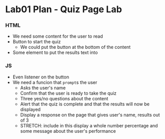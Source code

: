 

# Lab01 Plan - Quiz Page Lab 
### HTML

* We need some content for the user to read
* Button to start the quiz
    * We could put the button at the bottom of the content
* Some element to put the results text into


### JS

* Even listener on the button
* We need a funcion that `prompt`s the user
    * Asks the user's name
    * Confirm that the user is ready to take the quiz
    * Three yes/no questions about the content
    * Alert that the quiz is complete and that the results will now be displayed
    * Display a response on the page that gives user's name, results out of 3
    * STRETCH: include in this display a whole number percentage and some message about the user's performance

